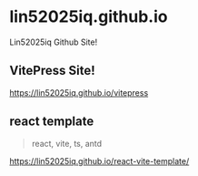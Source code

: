 # lin52025iq.github.io
Lin52025iq Github Site!

## VitePress Site!
<https://lin52025iq.github.io/vitepress>


## react template
> react, vite, ts, antd

<https://lin52025iq.github.io/react-vite-template/>
